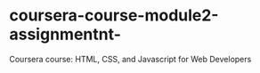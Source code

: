 # coursera-course-module2-assignmentnt-
Coursera course: HTML, CSS, and Javascript for Web Developers
